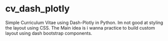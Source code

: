 # cv_dash_plotly
Simple Curriculum Vitae using Dash-Plotly in Python. Im not good at styling the layout using CSS. 
The Main idea is i wanna practice to build custom layout using dash bootstrap components.

